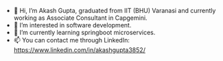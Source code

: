 - 👋 Hi, I’m Akash Gupta, graduated from IIT (BHU) Varanasi and currently working as Associate Consultant in Capgemini. 
- 👀 I’m interested in software development.
- 🌱 I’m currently learning springboot microservices.
- 📫 You can contact me through LinkedIn:  https://www.linkedin.com/in/akashgupta3852/ 
